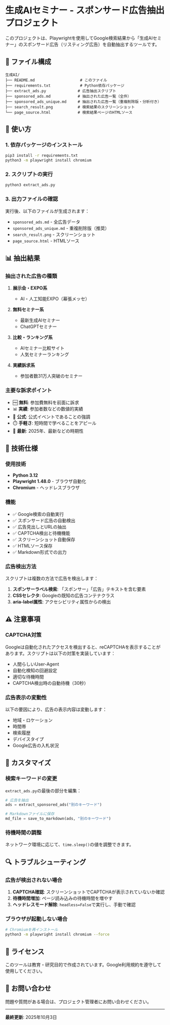 # 生成AIセミナー - スポンサード広告抽出プロジェクト

このプロジェクトは、Playwrightを使用してGoogle検索結果から「生成AIセミナー」のスポンサード広告（リスティング広告）を自動抽出するツールです。

## 📁 ファイル構成

```
生成AI/
├── README.md                    # このファイル
├── requirements.txt             # Python依存パッケージ
├── extract_ads.py              # 広告抽出スクリプト
├── sponsored_ads.md            # 抽出された広告一覧（全件）
├── sponsored_ads_unique.md     # 抽出された広告一覧（重複削除版・分析付き）
├── search_result.png           # 検索結果のスクリーンショット
└── page_source.html            # 検索結果ページのHTMLソース
```

## 🚀 使い方

### 1. 依存パッケージのインストール

```bash
pip3 install -r requirements.txt
python3 -m playwright install chromium
```

### 2. スクリプトの実行

```bash
python3 extract_ads.py
```

### 3. 出力ファイルの確認

実行後、以下のファイルが生成されます：
- `sponsored_ads.md` - 全広告データ
- `sponsored_ads_unique.md` - 重複削除版（推奨）
- `search_result.png` - スクリーンショット
- `page_source.html` - HTMLソース

## 📊 抽出結果

### 抽出された広告の種類

1. **展示会・EXPO系**
   - AI・人工知能EXPO（幕張メッセ）

2. **無料セミナー系**
   - 最新生成AIセミナー
   - ChatGPTセミナー

3. **比較・ランキング系**
   - AIセミナー比較サイト
   - 人気セミナーランキング

4. **実績訴求系**
   - 参加者数31万人突破のセミナー

### 主要な訴求ポイント

- 🆓 **無料**: 参加費無料を前面に訴求
- 📊 **実績**: 参加者数などの数値的実績
- 🏢 **公式**: 公式イベントであることの強調
- ⏱️ **手軽さ**: 短時間で学べることをアピール
- 📅 **最新**: 2025年、最新などの時期性

## 🔧 技術仕様

### 使用技術
- **Python 3.12**
- **Playwright 1.48.0** - ブラウザ自動化
- **Chromium** - ヘッドレスブラウザ

### 機能
- ✅ Google検索の自動実行
- ✅ スポンサード広告の自動検出
- ✅ 広告見出しとURLの抽出
- ✅ CAPTCHA検出と待機機能
- ✅ スクリーンショット自動保存
- ✅ HTMLソース保存
- ✅ Markdown形式での出力

### 広告検出方法
スクリプトは複数の方法で広告を検出します：

1. **スポンサーラベル検索**: 「スポンサー」「広告」テキストを含む要素
2. **CSSセレクタ**: Googleの既知の広告コンテナクラス
3. **aria-label属性**: アクセシビリティ属性からの検出

## ⚠️ 注意事項

### CAPTCHA対策
Googleは自動化されたアクセスを検出すると、reCAPTCHAを表示することがあります。スクリプトは以下の対策を実装しています：

- 人間らしいUser-Agent
- 自動化検知の回避設定
- 適切な待機時間
- CAPTCHA検出時の自動待機（30秒）

### 広告表示の変動性
以下の要因により、広告の表示内容は変動します：

- 地域・ロケーション
- 時間帯
- 検索履歴
- デバイスタイプ
- Google広告の入札状況

## 📝 カスタマイズ

### 検索キーワードの変更

`extract_ads.py`の最後の部分を編集：

```python
# 広告を抽出
ads = extract_sponsored_ads("別のキーワード")

# Markdownファイルに保存
md_file = save_to_markdown(ads, "別のキーワード")
```

### 待機時間の調整

ネットワーク環境に応じて、`time.sleep()`の値を調整できます。

## 🔍 トラブルシューティング

### 広告が検出されない場合

1. **CAPTCHA確認**: スクリーンショットでCAPTCHAが表示されていないか確認
2. **待機時間増加**: ページ読み込みの待機時間を増やす
3. **ヘッドレスモード解除**: `headless=False`で実行し、手動で確認

### ブラウザが起動しない場合

```bash
# Chromiumを再インストール
python3 -m playwright install chromium --force
```

## 📄 ライセンス

このツールは教育・研究目的で作成されています。Google利用規約を遵守して使用してください。

## 🙋 お問い合わせ

問題や質問がある場合は、プロジェクト管理者にお問い合わせください。

---

**最終更新**: 2025年10月3日



